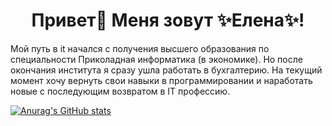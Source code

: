 <h1 align="center"> Привет👋 Меня зовут ✨Елена✨!</h1>

<div align="center">
<p align="left"> Мой путь в it начался с получения высшего образования по специальности Приколадная информатика (в экономике). Но после окончания института я сразу ушла работать в бухгалтерию. На текущий момент хочу вернуть свои навыки в программировании и наработать новые с последующим возвратом в IT профессию. </p>
</div>




[![Anurag's GitHub stats](https://github-readme-stats.vercel.app/api?username=biryukovaev)](https://github.com/anuraghazra/github-readme-stats)

